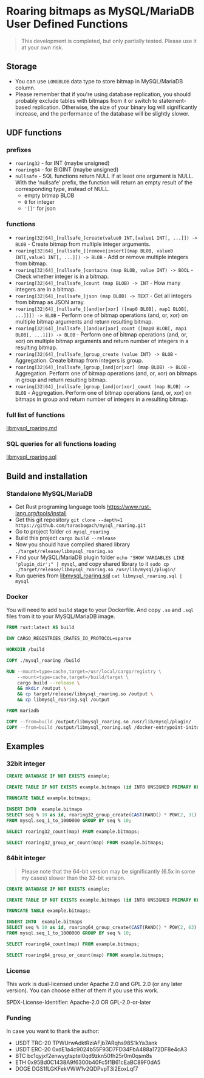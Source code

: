 # Roaring bitmaps as MySQL/MariaDB User Defined Functions

> This development is completed, but only partially tested. Please use it at your own risk.

## Storage
* You can use `LONGBLOB` data type to store bitmap in MySQL/MariaDB column.
* Please remember that if you're using database replication,
you should probably exclude tables with bitmaps from it or switch to statement-based replication.
Otherwise, the size of your binary log will significantly increase,
and the performance of the database will be slightly slower.

## UDF functions

### prefixes

* `roaring32` - for INT (maybe unsigned)
* `roaring64` - for BIGINT (maybe unsigned)
* `nullsafe` - SQL functions return NULL if at least one argument is NULL.
With the 'nullsafe' prefix, the function will return an empty result of the corresponding type, instead of NULL.
  * empty bitmap BLOB
  * `0` for integer
  * `'[]'` for json

### functions

* `roaring[32|64]_[nullsafe_]create(value0 INT,[value1 INT[, ...]]) -> BLOB` - Create bitmap from multiple integer arguments.
* `roaring[32|64]_[nullsafe_][remove|insert](map BLOB, value0 INT[,value1 INT[, ...]]) -> BLOB` - Add or remove multiple integers from bitmap.
* `roaring[32|64]_[nullsafe_]contains (map BLOB, value INT) -> BOOL` - Check whether integer is in a bitmap.
* `roaring[32|64]_[nullsafe_]count (map BLOB) -> INT` - How many integers are in a bitmap.
* `roaring[32|64]_[nullsafe_]json (map BLOB) -> TEXT` - Get all integers from bitmap as JSON array.
* `roaring[32|64]_[nullsafe_][and|or|xor] ([map0 BLOB[, map1 BLOB[, ...]]]) -> BLOB` - Perform one of bitmap operations (and, or, xor) on multiple bitmap arguments and return resulting bitmap.
* `roaring[32|64]_[nullsafe_][and|or|xor]_count ([map0 BLOB[, map1 BLOB[, ...]]]) -> BLOB` - Perform one of bitmap operations (and, or, xor) on multiple bitmap arguments and return number of integers in a resulting bitmap.
* `roaring[32|64]_[nullsafe_]group_create (value INT) -> BLOB` - Aggregation. Create bitmap from integers is group.
* `roaring[32|64]_[nullsafe_]group_[and|or|xor] (map BLOB) -> BLOB` - Aggregation. Perform one of bitmap operations (and, or, xor) on bitmaps in group and return resulting bitmap.
* `roaring[32|64]_[nullsafe_]group_[and|or|xor]_count (map BLOB) -> BLOB` - Aggregation. Perform one of bitmap operations (and, or, xor) on bitmaps in group and return number of integers in a resulting bitmap.

### full list of functions
[libmysql_roaring.md](libmysql_roaring.md)

### SQL queries for all functions loading
[libmysql_roaring.sql](libmysql_roaring.sql)

## Build and installation

### Standalone MySQL/MariaDB

* Get Rust programing language tools https://www.rust-lang.org/tools/install
* Get this git repository `git clone --depth=1 https://github.com/tarasbogach/mysql_roaring.git`
* Go to project folder `cd mysql_roaring`
* Build this project `cargo build --release`
* Now you should have compiled shared library `./target/release/libmysql_roaring.so`
* Find your MySQL/MariaDB plugin folder `echo "SHOW VARIABLES LIKE 'plugin_dir';" | mysql`,
and copy shared library to it `sudo cp ./target/release/libmysql_roaring.so /usr/lib/mysql/plugin/`
* Run queries from [libmysql_roaring.sql](libmysql_roaring.sql) `cat libmysql_roaring.sql | mysql`

### Docker

You will need to add `build` stage to your Dockerfile.
And copy `.so` and `.sql` files from it to your MySQL/MariaDB image.

```Dockerfile
FROM rust:latest AS build

ENV CARGO_REGISTRIES_CRATES_IO_PROTOCOL=sparse

WORKDIR /build

COPY ./mysql_roaring /build

RUN --mount=type=cache,target=/usr/local/cargo/registry \
    --mount=type=cache,target=/build/target \
    cargo build --release \
    && mkdir /output \
    && cp target/release/libmysql_roaring.so /output \
    && cp libmysql_roaring.sql /output

FROM mariadb

COPY --from=build /output/libmysql_roaring.so /usr/lib/mysql/plugin/
COPY --from=build /output/libmysql_roaring.sql /docker-entrypoint-initdb.d/
```

## Examples

### 32bit integer

```sql
CREATE DATABASE IF NOT EXISTS example;

CREATE TABLE IF NOT EXISTS example.bitmaps (id INT8 UNSIGNED PRIMARY KEY, map LONGBLOB);

TRUNCATE TABLE example.bitmaps;

INSERT INTO  example.bitmaps
SELECT seq % 10 as id, roaring32_group_create(CAST(RAND() * POW(2, 31) AS INTEGER)) as map
FROM mysql.seq_1_to_1000000 GROUP BY seq % 10;

SELECT roaring32_count(map) FROM example.bitmaps;

SELECT roaring32_group_or_count(map) FROM example.bitmaps;
```

### 64bit integer

> Please note that the 64-bit version may be significantly (6.5x in some my cases) slower than the 32-bit version.

```sql
CREATE DATABASE IF NOT EXISTS example;

CREATE TABLE IF NOT EXISTS example.bitmaps (id INT8 UNSIGNED PRIMARY KEY, map LONGBLOB);

TRUNCATE TABLE example.bitmaps;

INSERT INTO  example.bitmaps
SELECT seq % 10 as id, roaring64_group_create(CAST(RAND() * POW(2, 63) AS INTEGER)) as map
FROM mysql.seq_1_to_1000000 GROUP BY seq % 10;

SELECT roaring64_count(map) FROM example.bitmaps;

SELECT roaring64_group_or_count(map) FROM example.bitmaps;
```

### License
This work is dual-licensed under Apache 2.0 and GPL 2.0 (or any later version). You can choose either of them if you use this work.

SPDX-License-Identifier: Apache-2.0 OR GPL-2.0-or-later

### Funding

In case you want to thank the author:

* USDT TRC-20 TPWUrwAdktRziAFjb7ARqhs98S1kYa3ank
* USDT ERC-20 0xdE1a4c9024b55F93D7FD34FbA488a172DF8e4cA3
* BTC bc1qyjxf2enwygtsptel0qd9zkn50fh25r0m0qsm8s
* ETH 0x95Bd0C1438A9f6300b40Fc5f1B61cEaBC89F0dA5
* DOGE DGS1fLGKFekVWW1v2QDPvpT3i2EoxLqf7
